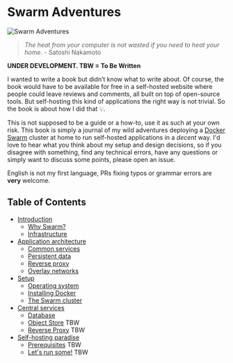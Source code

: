 # Swarm Adventures

![Swarm Adventures](./images/swarm-adventures.jpeg)

> *The heat from your computer is not wasted if you need to heat your home.* - Satoshi Nakamoto

**UNDER DEVELOPMENT. TBW = To Be Written**

I wanted to write a book but didn’t know what to write about. Of course, the book would have to be available for free in a self-hosted website where people could leave reviews and comments, all built on top of open-source tools. But self-hosting this kind of applications the right way is not trivial. So the book is about how I did that 💡. 

This is not supposed to be a guide or a how-to, use it as such at your own risk. This book is simply a journal of my wild adventures deploying a [Docker Swarm](https://docs.docker.com/engine/swarm/) cluster at home to run self-hosted applications in a *decent* way. I'd love to hear what you think about my setup and design decisions, so if you disagree with something, find any technical errors, have any questions or simply want to discuss some points, please open an issue.

English is not my first language, PRs fixing typos or grammar errors are **very** welcome.

## Table of Contents
 - [Introduction](./sections/intro.md)
   - [Why Swarm?](./sections/intro.md#why-swarm)
   - [Infrastructure](./sections/intro.md#cluster-infrastructure)
 - [Application architecture](./sections/architecture.md)
   - [Common services](./sections/architecture.md#common-services)
   - [Persistent data](./sections/architecture.md#persistent-data)
   - [Reverse proxy](./sections/architecture.md#reverse-proxy)
   - [Overlay networks](./sections/architecture.md#overlay-networks)
 - [Setup](./sections/setup.md)
   - [Operating system](./sections/setup.md#operating-system)
   - [Installing Docker](./sections/setup.md#installing-docker)
   - [The Swarm cluster](./sections/setup.md#the-swarm-cluster)
 - [Central services](./sections/services.md)
   - [Database](./sections/services.md#database)
   - [Object Store](./sections/services.md#object-store) TBW
   - [Reverse Proxy](./sections/setup.md#reverse-proxy) TBW
 - [Self-hosting paradise](./sections/deploy.md)
   - [Prerequisites](./sections/deploy.md#prerequisites) TBW
   - [Let's run some!](./sections/deploy.md#example) TBW

<!-- ## Acknowledgements -->
<!-- I'd like to thank Nico Salas and Felipe Cortés for their infinite patience listening to my low-level (in every way) and not always smart ideas. They are self-hosting adventurers of my own heart 🙌. I'd also like to thank Diego Cathalifaud for his thoughtful comments and suggestions on writing the journal of my adventures. -->
